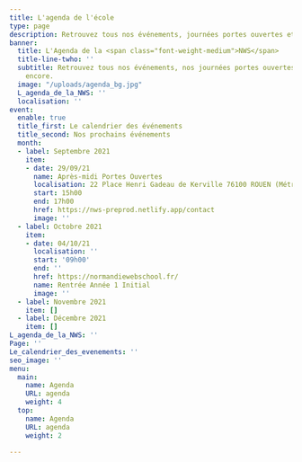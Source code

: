 ```yaml
---
title: L'agenda de l'école
type: page
description: Retrouvez tous nos événements, journées portes ouvertes et salons.
banner:
  title: L'Agenda de la <span class="font-weight-medium">NWS</span>
  title-line-twho: ''
  subtitle: Retrouvez tous nos événements, nos journées portes ouvertes et bien plus
    encore.
  image: "/uploads/agenda_bg.jpg"
  L_agenda_de_la_NWS: ''
  localisation: ''
event:
  enable: true
  title_first: Le calendrier des événements
  title_second: Nos prochains événements
  month:
  - label: Septembre 2021
    item:
    - date: 29/09/21
      name: Après-midi Portes Ouvertes
      localisation: 22 Place Henri Gadeau de Kerville 76100 ROUEN (Métro Saint-Sever)
      start: 15h00
      end: 17h00
      href: https://nws-preprod.netlify.app/contact
      image: ''
  - label: Octobre 2021
    item:
    - date: 04/10/21
      localisation: ''
      start: '09h00'
      end: ''
      href: https://normandiewebschool.fr/
      name: Rentrée Année 1 Initial
      image: ''
  - label: Novembre 2021
    item: []
  - label: Décembre 2021
    item: []
L_agenda_de_la_NWS: ''
Page: ''
Le_calendrier_des_evenements: ''
seo_image: ''
menu:
  main:
    name: Agenda
    URL: agenda
    weight: 4
  top:
    name: Agenda
    URL: agenda
    weight: 2

---
```

